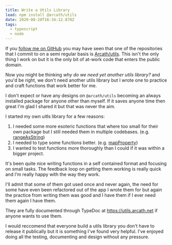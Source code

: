 ```yaml
---
title: Write a Utils Library
lead: npm install @arcath/utils
date: 2020-08-28T16:34:12.870Z
tags:
  - typescript
  - node
---
```

If you [follow me on GitHub](https://github.com/Arcath) you may have seen that one of the repositories that I commit to on a semi regular basis is [Arcath/utils](https://github.com/Arcath/utils). This isn't the only thing I work on but it is the only bit of at-work code that enters the public domain.

Now you might be thinking _why do we need yet another utils library?_ and you'd be right, we don't need another utils library but I wrote one to practice and craft functions that work better for me.

I don't expect or have any designs on `@arcath/utils` becoming an always installed package for anyone other than myself. If it saves anyone time then great I'm glad I shared it but that was never the aim.

I started my own uitls library for a few reasons:

1. I needed some more esoteric functions that where too small for their own package but I still needed them in multiple codebases. (e.g. [rangeAsString](https://utils.arcath.net/globals.html#rangeasstring))
1. I needed to type some functions better. (e.g. [mapProperty](https://utils.arcath.net/globals.html#mapproperty))
1. I wanted to test functions more thoroughly than I could if it was within a bigger project.

It's been quite nice writing functions in a self contained format and focusing on small tasks. The feedback loop on getting them working is really quick and I'm really happy with the way they work.

I'll admit that some of them got used once and never again, the need for some have even been refactored out of the app I wrote them for but again the practice from writing them was good and I have them if I ever need them again I have them.

They are fully documented through TypeDoc at https://utils.arcath.net if anyone wants to use them.

I would reccomend that everyone build a utils library you don't have to release it publically but it is something I've found very helpful. I've enjoyed doing all the testing, documenting and design without any pressure.